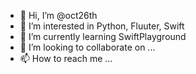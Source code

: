 - 👋 Hi, I’m @oct26th
- 👀 I’m interested in Python, Fluuter, Swift
- 🌱 I’m currently learning SwiftPlayground
- 💞️ I’m looking to collaborate on ...
- 📫 How to reach me ...

<!---
oct26th/oct26th is a ✨ special ✨ repository because its `README.md` (this file) appears on your GitHub profile.
You can click the Preview link to take a look at your changes.
--->
